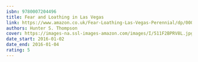 ```yaml
---
isbn: 9780007204496
title: Fear and Loathing in Las Vegas
link: https://www.amazon.co.uk/Fear-Loathing-Las-Vegas-Perennial/dp/0007204493
authors: Hunter S. Thompson
cover: https://images-na.ssl-images-amazon.com/images/I/511F2BPRV8L.jpg
date_start: 2016-01-02
date_end: 2016-01-04
rating: 5
---
```

